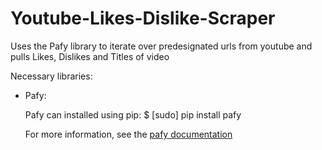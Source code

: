 # Youtube-Likes-Dislike-Scraper
Uses the Pafy library to iterate over predesignated urls from youtube and pulls Likes, Dislikes and Titles of video

Necessary libraries:
- Pafy:

  Pafy can installed using pip:
      $ [sudo] pip install pafy
      
  For more information, see the <a href=https://pythonhosted.org/pafy/>pafy documentation</a>

